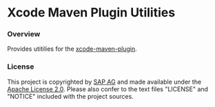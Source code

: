 # Xcode Maven Plugin Utilities #

### Overview ###

Provides utitilies for the [xcode-maven-plugin](https://github.com/sap-production/xcode-maven-plugin).

### License ###

This project is copyrighted by [SAP AG](http://www.sap.com/) and made available under the [Apache License 2.0](http://www.apache.org/licenses/LICENSE-2.0.html). Please also confer to the text files "LICENSE" and "NOTICE" included with the project sources.
